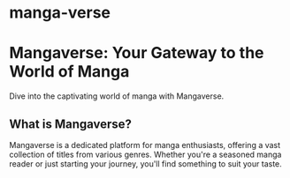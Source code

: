 # manga-verse
# Mangaverse: Your Gateway to the World of Manga
Dive into the captivating world of manga with Mangaverse.

## What is Mangaverse?
Mangaverse is a dedicated platform for manga enthusiasts, offering a vast collection of titles from various genres. 
Whether you're a seasoned manga reader or just starting your journey, you'll find something to suit your taste.

